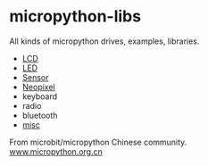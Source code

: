 # micropython-libs

All kinds of micropython drives, examples, libraries.

* [LCD](lcd)
* [LED](LED)
* [Sensor](sensor)
* [Neopixel](neopixel)
* keyboard
* radio
* bluetooth
* [misc](misc)

From microbit/micropython Chinese community.  
www.micropython.org.cn
